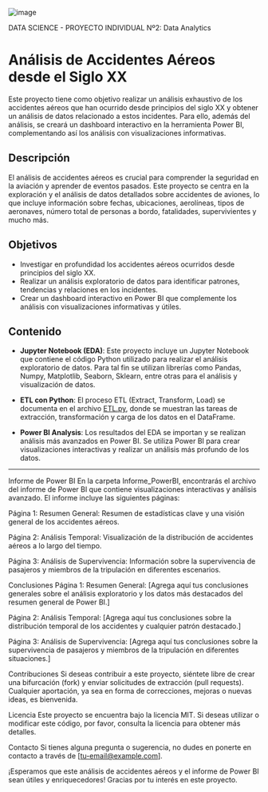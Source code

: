 ![image](https://github.com/lucasj23/Proyecto_DA/assets/131183621/381a326d-736b-4459-b516-773a6180ac9b)

DATA SCIENCE - PROYECTO INDIVIDUAL Nº2: Data Analytics

# Análisis de Accidentes Aéreos desde el Siglo XX

Este proyecto tiene como objetivo realizar un análisis exhaustivo de los accidentes aéreos que han ocurrido desde principios del siglo XX y obtener un análisis de datos relacionado a estos incidentes. Para ello, además del análisis, se creará un dashboard interactivo en la herramienta Power BI, complementando así los análisis con visualizaciones informativas.

## Descripción

El análisis de accidentes aéreos es crucial para comprender la seguridad en la aviación y aprender de eventos pasados. Este proyecto se centra en la exploración y el análisis de datos detallados sobre accidentes de aviones, lo que incluye información sobre fechas, ubicaciones, aerolíneas, tipos de aeronaves, número total de personas a bordo, fatalidades, supervivientes y mucho más.

## Objetivos

- Investigar en profundidad los accidentes aéreos ocurridos desde principios del siglo XX.
- Realizar un análisis exploratorio de datos para identificar patrones, tendencias y relaciones en los incidentes.
- Crear un dashboard interactivo en Power BI que complemente los análisis con visualizaciones informativas y útiles.

## Contenido

- **Jupyter Notebook (EDA)**: Este proyecto incluye un Jupyter Notebook que contiene el código Python utilizado para realizar el análisis exploratorio de datos. Para tal fin se utilizan librerías como Pandas, Numpy, Matplotlib, Seaborn, Sklearn, entre otras para el análisis y visualización de datos.

- **ETL con Python**: El proceso ETL (Extract, Transform, Load) se documenta en el archivo [ETL.py](ETL.py), donde se muestran las tareas de extracción, transformación y carga de los datos en el DataFrame.

- **Power BI Analysis**: Los resultados del EDA se importan y se realizan análisis más avanzados en Power BI. Se utiliza Power BI para crear visualizaciones interactivas y realizar un análisis más profundo de los datos.

--------------------------------------------------------------------------------------------------------------------------------------------------------------------

Informe de Power BI
En la carpeta Informe_PowerBI, encontrarás el archivo del informe de Power BI que contiene visualizaciones interactivas y análisis avanzado. El informe incluye las siguientes páginas:

Página 1: Resumen General: Resumen de estadísticas clave y una visión general de los accidentes aéreos.

Página 2: Análisis Temporal: Visualización de la distribución de accidentes aéreos a lo largo del tiempo.

Página 3: Análisis de Supervivencia: Información sobre la supervivencia de pasajeros y miembros de la tripulación en diferentes escenarios.

Conclusiones
Página 1: Resumen General: [Agrega aquí tus conclusiones generales sobre el análisis exploratorio y los datos más destacados del resumen general de Power BI.]

Página 2: Análisis Temporal: [Agrega aquí tus conclusiones sobre la distribución temporal de los accidentes y cualquier patrón destacado.]

Página 3: Análisis de Supervivencia: [Agrega aquí tus conclusiones sobre la supervivencia de pasajeros y miembros de la tripulación en diferentes situaciones.]

Contribuciones
Si deseas contribuir a este proyecto, siéntete libre de crear una bifurcación (fork) y enviar solicitudes de extracción (pull requests). Cualquier aportación, ya sea en forma de correcciones, mejoras o nuevas ideas, es bienvenida.

Licencia
Este proyecto se encuentra bajo la licencia MIT. Si deseas utilizar o modificar este código, por favor, consulta la licencia para obtener más detalles.

Contacto
Si tienes alguna pregunta o sugerencia, no dudes en ponerte en contacto a través de [tu-email@example.com].

¡Esperamos que este análisis de accidentes aéreos y el informe de Power BI sean útiles y enriquecedores! Gracias por tu interés en este proyecto.
